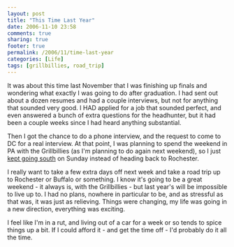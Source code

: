 ```yaml
---
layout: post
title: "This Time Last Year"
date: 2006-11-10 23:58
comments: true
sharing: true
footer: true
permalink: /2006/11/time-last-year
categories: [Life]
tags: [grillbillies, road_trip]
---
```

It was about this time last November that I was finishing up finals and wondering what exactly I was going to do after graduation.  I had sent out about a dozen resumes and had a couple interviews, but not for anything that sounded very good.  I HAD applied for a job that sounded perfect, and even answered a bunch of extra questions for the headhunter, but it had been a couple weeks since I had heard anything substantial.

Then I got the chance to do a phone interview, and the request to come to DC for a real interview.  At that point, I was planning to spend the weekend in PA with the Grillbillies (as I'm planning to do again next weekend), so I just <a href="/archives/2005/11/go_south_young_man.php">kept going south</a> on Sunday instead of heading back to Rochester.

I really want to take a few extra days off next week and take a road trip up to Rochester or Buffalo or something.  I know it's going to be a great weekend - it always is, with the Grillbillies - but last year's will be impossible to live up to.  I had no plans, nowhere in particular to be, and as stressful as that was, it was just as relieving.  Things were changing, my life was going in a new direction, everything was exciting.

I feel like I'm in a rut, and living out of a car for a week or so tends to spice things up a bit.  If I could afford it - and get the time off - I'd probably do it all the time.

